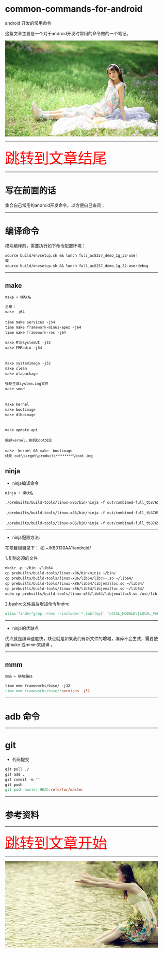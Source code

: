 # common-commands-for-android

android 开发的常用命令


这篇文章主要是一个对于android开发时常用的命令做的一个笔记。



![image_01](./images/image_01.png)

***

[<font face='黑体' color=#ff0000 size=40 >跳转到文章结尾</font>](#参考资料)

***

# 写在前面的话

集合自己常用的android开发命令，以方便自己查阅；

***

# 编译命令

模块编译前，需要执行如下命令配置环境：

```makefile
source build/envsetup.sh && lunch full_ac8257_demo_1g_32-user
或
source build/envsetup.sh && lunch full_ac8257_demo_1g_32-userdebug
```

***

## make
```makefile
make + 模块名
```


```makefile
全编：
make -j64

time make services -j64 
time make framework-minus-apex -j64
time make framework-res -j64

make MtkSystemUI -j32
make FMRadio -j64


make systemimage -j32
make clean
make otapackage

强制生成system.img文件
make snod


make kernel
make bootimage
make dtboimage


make update-api

编译kernel，刷机boot分区

make  kernel && make  bootimage
线刷 out\target\product\********\boot.img
```

## ninja

- ninja编译命令

```makefile
ninja + 模块名
```


```makefile
./prebuilts/build-tools/linux-x86/bin/ninja -f out/combined-full_tb8765ap1_bsp_1g.ninja framework-minus-apex  -j32

./prebuilts/build-tools/linux-x86/bin/ninja -f out/combined-full_tb8765ap1_bsp_1g.ninja services  -j32

./prebuilts/build-tools/linux-x86/bin/ninja -f out/combined-full_tb8765ap1_bsp_1g.ninja framework-res  -j32
```

***

- ninja配置方法:

在项目根目录下：
如
~/K80130AA1/android/


1.复制必须的文件

```makefile
mkdir -p ~/bin ~/lib64
cp prebuilts/build-tools/linux-x86/bin/ninja ~/bin/
cp prebuilts/build-tools/linux-x86/lib64/libc++.so ~/lib64/
cp prebuilts/build-tools/linux-x86/lib64/libjemalloc.so ~/lib64/
cp prebuilts/build-tools/linux-x86/lib64/libjemalloc.so ~/lib64/
sudo cp prebuilts/build-tools/linux-x86/lib64/libjemalloc5.so /usr/lib
```


2.bashrc文件最后增加命令findm:

```makefile
alias findm="grep -rnws --include='*.[mb][kp]' 'LOCAL_MODULE\|LOCAL_PACKAGE_NAME\|name:'"
```

***

- ninja的优缺点

优点就是编译速度快，缺点就是如果我们有新文件的增减，编译不会生效，需要使用make 或mmm来编译 。


***

## mmm

```makefile
mmm + 模块路径
```

```makefile
time mmm frameworks/base/ -j32
time mmm frameworks/base/:services -j32
```

***

# adb 命令


***


# git

- 代码提交
```makefile
git pull ./
git add .
git commit -m ""
git push
git push master HEAD:refs/for/master
```





***


# 参考资料



***

[<font face='黑体' color=#ff0000 size=40 >跳转到文章开始</font>](#common-commands-for-android)


***

![image_02](./images/image_02.png)
